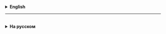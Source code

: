 <details>
  <summary style="cursor: pointer;"><b>English</b></summary>

# JCF: Map

## Map - briefly
Another part of JCF is the Map interface.

Map<K, V> is an interface that defines functionality for a data structure of type set of key-value pairs.
Key is a key, a unique element of a set.
Value is a value, some value from the collection.

All keys in maps are unique.

**Attention!!!**
Maps are not iterable over an object of type Map<K, V>, since Map does not inherit Iterable.
A Map can be iterated over multiple keys or values.

The main methods of the Map interface are given in the JCF presentation.

By analogy with sets, there are two types of maps: HashMap and TreeMap.

-------------------------------------------------- ------------

## Map - details

Inside the Map structure/collection, data is stored in the “key” - “value” format, that is, in pairs.
Any complex(?) types can act as both keys and values
- numbers, strings or even objects of other classes.
  ATTENTION!!! The key must be **unique**!

What does **Hash** have to do with it?
Hash is calculated for the key and stored in the Hash table.
Internally, HashMap stores elements in a table like this:
Hash(key) | Meaning
Hash(key) | Meaning
...
Key hash calculation **provides guaranteed speed of access to the element**
(pair of values) in the collection.
There is a possibility that the key hashes will match.
This situation is called a **collision**. HashMap takes care of this situation,
creating a LinkedList (see below).
Moreover, a HashMap can have two or more matching values ​​(but not key!)
collection elements.

**Examples of Maps (useful key-value pairs):**
address - all residents at this address
article - quantity of this in stock
name - number of such names in the group
word - number of repetitions in speech
what is searched for - number of search results
...

#### Operations with HashMap elements
nameMap.put (key , value) - adding and **updating** an element
nameMap.get (key) - getting value by key
nameMap.remove (key) - removing a value by key
nameMap.size() - getting the size (number) of elements


#### Syntax for creating a new Map
Map<keyType, valueType> nameMap = new HashMap<keyType, valueType>();
Map<keyType, valueType> nameMap = new TreeMap<keyType, valueType>();

#### Loop through HashMap elements
// Print keys - pass through all keys
for (String key : nameMap.keySet()) {
System.out.println(key);
}

// Print values - pass through all values
for (String value : nameMap.values()) {
System.out.println(value);
}

// Print keys and values - pass through all keys and their values
for (String key : nameMap.keySet()) {
System.out.println("key: " + key + " value: " + nameHashMap.get(i));
}

There are no numerical indexes, as in arrays or lists, in HashMap - element access
collections are carried out using a **key** (I remind you that it must be unique).


</details>

<hr>

<details style="padding-top: 18px">
  <summary style="cursor: pointer;"><b>На русском</b></summary>

# JСF: Map

## Map - кратко
Еще одной частью JCF является интерфейс Map.

Map<K, V> это интерфейс определяющий функциональность для структуры данных типа множество пар ключ-значение.
Key - это ключ, уникальный элемент множества (Set -> HashSet либо TreeTree).
Value - это значение, какое-то значение из коллекции (List -> ArrayList, ...).

Все ключи в мапах являются уникальными. 

**Внимание!!!**
Мапы не итерируемы по объекту типа Map<K, V>, так как Map не наследует Iterable.
Map можно итерировать по множеству ключей или по значениям.

Основные методы интерфейса Map приведены в презентации по JCF.

По аналогии с сетами, имеются две разновидности мап: HashMap и TreeMap.

--------------------------------------------------------------

## Map - подробно 

Внутри структуры/коллекции Map данные хранятся в формате "ключ" - "значение", то есть по парам.
И в качестве ключей, и в качестве значений могут выступать любые сложные(?) типы
— числа, строки или даже объекты других классов.
ВНИМАНИЕ!!! Ключ должен быть **уникален**!

А при чем здесь **Hash**?
Hash вычисляется для ключа и храниться в Hash-таблице.
Внутри себя HashMap хранит элементы в таблице вида:
Hash (ключа) | Значение
Hash (ключа) | Значение
...
Вычисление хеша ключа **обеспечивает гарантированную скорость доступа к элементу**
(паре значений) в коллекции.
Вероятность, что хеши ключей совпадут, имеется.
Такая ситуация называется **коллизией**. Эту ситуацию HashMap берет на себя,
создавая связанный список LinkedList (см. ниже).
При этом в HashMap могут быть два и более совпадающих по значению (но не по ключу!)
элементов коллекции.

**Примеры Map(мапов) (полезные пары ключ - значение):**
адрес - все жильцы по этому адресу
артикул - количество этого на складе
имя - кол-во таких имен в группе
слово - кол-во повторений в речи
что ищется в поиске - кол-во результатов поиска
...

#### Операции с элементами HashMap
nameMap.put (key, value) - добавление и **обновление** элемента
nameMap.get (key) - получение значения по ключу
nameMap.remove (key) - удаление значения по ключу
nameMap.size () - получение размера (количества) элементов


#### Синтаксис создания новой Map
Map<keyType, valueType> nameMap = new HashMap<keyType, valueType>();
Map<keyType, valueType> nameMap = new TreeMap<keyType, valueType>();

#### Цикл по элементам HashMap
// Print keys - проход по всем ключам
for (String key : nameMap.keySet()) {
  System.out.println(key); // print keys
}

// Print values - проход по всем значениям
for (String value : nameMap.values()) {
  System.out.println(value);
}

// Print keys and values - проход по всем ключам и их значениям
for (String key : nameMap.keySet()) {
  System.out.println("key: " + key + " value: " + nameHashMap.get(i));
}

Номерных индексов, как в массивах или списках, в HashMap нет — доступ к элементу
коллекции осуществляется по **ключу** (напоминаю, что он должен быть уникальным).

</details>






